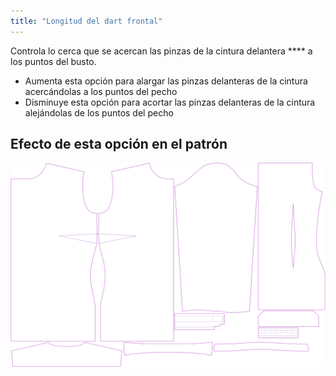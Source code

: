 ```yaml
---
title: "Longitud del dart frontal"
---
```


Controla lo cerca que se acercan las pinzas de la cintura delantera **** a los puntos del busto.

- Aumenta esta opción para alargar las pinzas delanteras de la cintura acercándolas a los puntos del pecho
- Disminuye esta opción para acortar las pinzas delanteras de la cintura alejándolas de los puntos del pecho

## Efecto de esta opción en el patrón

![Esta imagen muestra el efecto de esta opción superponiendo varias variantes que tienen un valor diferente para esta opción](simone_frontdartlength_sample.svg "Efecto de esta opción en el patrón")
